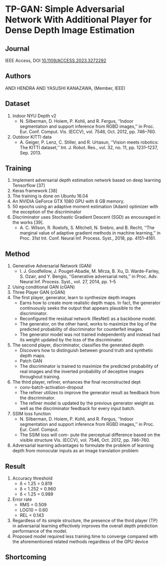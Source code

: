 # TP-GAN: Simple Adversarial Network With Additional Player for Dense Depth Image Estimation

## Journal

IEEE Access, DOI [10.1109/ACCESS.2023.3272292](https://ieeexplore.ieee.org/document/10113647)

## Authors

ANDI HENDRA AND YASUSHI KANAZAWA, (Member, IEEE)

## Dataset

1. Indoor NYU Depth v2
    - N. Silberman, D. Hoiem, P. Kohli, and R. Fergus, ‘‘Indoor segmentation and support inference from RGBD images,’’ in Proc. Eur. Conf. Comput. Vis. (ECCV), vol. 7546, Oct. 2012, pp. 746–760.
2. Outdoor KITTI data
    - A. Geiger, P. Lenz, C. Stiller, and R. Urtasun, ‘‘Vision meets robotics: The KITTI dataset,’’ Int. J. Robot. Res., vol. 32, no. 11, pp. 1231–1237, Sep. 2013.

## Training

1. Implement adversarial depth estimation network
based on deep learning Tensorflow [37]
2. Keras framework [38]
3. The training is done on Ubuntu 16.04
4. An NVIDIA GeForce GTX 1080 GPU with 8 GB memory.
5. 50 epochs using an adaptive moment estimation (Adam) optimizer with the exception of the discriminator
6. Discriminator uses Stochastic Gradient Descent (SGD) as encouraged in the works [39].
    - A. C. Wilson, R. Roelofs, S. Mitchell, N. Srebro, and B. Recht, ‘‘The marginal value of adaptive gradient methods in machine learning,’’ in Proc. 31st Int. Conf. Neural Inf. Process. Syst., 2018, pp. 4151–4161.

## Method

1. Generative Adversarial Network (GAN)
    - I. J. Goodfellow, J. Pouget-Abadie, M. Mirza, B. Xu, D. Warde-Farley, S. Ozair, and Y. Bengio, ‘‘Generative adversarial nets,’’ in Proc. Adv.
Neural Inf. Process. Syst., vol. 27, 2014, pp. 1–5
2. Using conditional GAN (cGAN)
3. Three Player GAN (cGAN)
4. The first player, generator, learn to synthesize depth images
    - Earns how to create more realistic depth maps. In fact, the generator continuously seeks the output that appears plausible to the discriminator.
    - Reconfigured the residual network (ResNet) as a backbone model.
    - The generator, on the other hand, works to maximize the log of the predicted probability of discriminator for counterfeit images.
    - The generator model was not trained independently and instead had its weight updated by the loss of the discriminator.
5. The second player, discriminator, classifies the generated depth
    - Discovers how to distinguish between ground truth and synthetic depth maps.
    - Patch GAN
    - The discriminator is trained to maximize the predicted probability of real images and the inverted probability of deceptive
images throughout training.
6. The third player, refiner, enhances the final reconstructed dept
    - conv-batch-activation-dropout
    - The refiner utilizes to improve the generator result as feedback from the discriminator.
    - The refiner model is updated by the previous generator weight as well as the discriminator feedback for every input batch.
7. SSIM loss function
    - N. Silberman, D. Hoiem, P. Kohli, and R. Fergus, ‘‘Indoor segmentation and support inference from RGBD images,’’ in Proc. Eur. Conf. Comput.
    - The SSIM loss will com-
pute the perceptual difference based on the visible structure
Vis. (ECCV), vol. 7546, Oct. 2012, pp. 746–760.
8. Adversarial learning advantages to formulate the problem of learning depth from monocular inputs as an image translation problem

## Result

1. Accuracy threshold
    - δ < 1.25 = 0.819
    - δ < 1.252 = 0.960
    - δ < 1.25 = 0.989
2. Error rate
    - RMS = 0.509
    - LOG10 = 0.60
    - REL = 0.143
3. Regardless of its simple structure, the presence of the third player (TP) in adversarial learning effectively improves the overall depth prediction performance of the model.
4. Proposed model required less training time to converge compared with the aforementioned related methods regardless of the GPU device

## Shortcoming
